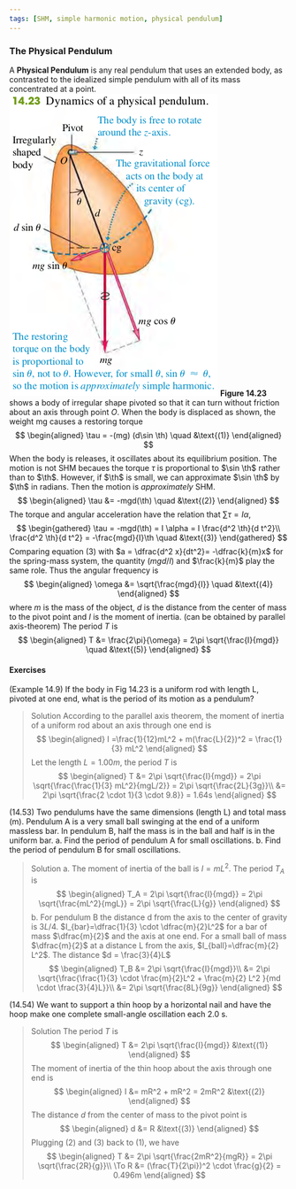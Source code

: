 ```yaml
---
tags: [SHM, simple harmonic motion, physical pendulum]
---
```


### The Physical Pendulum
A **Physical Pendulum** is any real pendulum that uses an extended body, as contrasted to the idealized simple pendulum with all of its mass concentrated at a point.
![Graph](../assets/14.23.png)
**Figure 14.23** shows a body of irregular shape pivoted so that it can turn without friction about an axis through point $O$. When the body is displaced as shown, the weight mg causes a restoring torque
$$
\begin{aligned}
\tau = -(mg) (d\sin \th) \quad &\text{(1)}
\end{aligned}
$$
When the body is releases, it oscillates about its equilibrium position. The motion is not SHM becaues the torque $\tau$ is proportional to $\sin \th$ rather than to $\th$. However, if $\th$ is small, we can approximate $\sin \th$ by $\th$ in radians. Then the motion is _approximately_ SHM.
$$
\begin{aligned}
\tau &= -mgd(\th) \quad &\text{(2)}
\end{aligned}
$$
The torque and angular acceleration have the relation that $\sum \tau = I \alpha$,
$$
\begin{gathered}
\tau = -mgd(\th) = I \alpha = I \frac{d^2 \th}{d t^2}\\
\frac{d^2 \th}{d t^2} = -\frac{mgd}{I}\th \quad &\text{(3)}
\end{gathered}
$$
Comparing equation (3) with $a = \dfrac{d^2 x}{dt^2}= -\dfrac{k}{m}x$ for the spring-mass system, the quantity ($mgd/I$) and $\frac{k}{m}$ play the same role. Thus the angular frequency is
$$
\begin{aligned}
\omega &= \sqrt{\frac{mgd}{I}} \quad &\text{(4)}
\end{aligned}
$$
where $m$ is the mass of the object, $d$ is the distance from the center of mass to the pivot point and $I$ is the moment of inertia. (can be obtained by parallel axis-theorem)
The period $T$ is
$$
\begin{aligned}
T &= \frac{2\pi}{\omega} = 2\pi \sqrt{\frac{I}{mgd}} \quad &\text{(5)}
\end{aligned}
$$

#### Exercises
(Example 14.9) If the body in Fig 14.23 is a uniform rod with length L, pivoted at one end, what is the period of its motion as a pendulum?
>Solution
According to the parallel axis theorem, the moment of inertia of a uniform rod about an axis through one end is
$$
\begin{aligned}
I =\frac{1}{12}mL^2 + m(\frac{L}{2})^2 = \frac{1}{3} mL^2
\end{aligned}
$$
Let the length $L=1.00m$, the period $T$ is
$$
\begin{aligned}
T &= 2\pi \sqrt{\frac{I}{mgd}} = 2\pi \sqrt{\frac{\frac{1}{3} mL^2}{mgL/2}} = 2\pi \sqrt{\frac{2L}{3g}}\\
&= 2\pi \sqrt{\frac{2 \cdot 1}{3 \cdot 9.8}} = 1.64s
\end{aligned}
$$

(14.53) Two pendulums have the same dimensions (length L) and total mass (m). Pendulum A is a very small ball swinging at the end of a uniform massless bar. In pendulum B, half the mass is in the ball and half is in the uniform bar.
a. Find the period of pendulum A for small oscillations.
b. Find the period of pendulum B for small oscillations.
>Solution
a. The moment of inertia of the ball is $I = mL^2$. The period $T_A$ is
$$
\begin{aligned}
T_A = 2\pi \sqrt{\frac{I}{mgd}} = 2\pi \sqrt{\frac{mL^2}{mgL}} = 2\pi \sqrt{\frac{L}{g}}
\end{aligned}
$$
b. For pendulum B the distance d from the axis to the center of gravity is $3L/4$. $I_{bar}=\dfrac{1}{3} \cdot \dfrac{m}{2}L^2$ for a bar of mass $\dfrac{m}{2}$ and the axis at one end. For a small ball of mass $\dfrac{m}{2}$ at a distance L from the axis, $I_{ball}=\dfrac{m}{2} L^2$. The distance $d = \frac{3}{4}L$
$$
\begin{aligned}
T_B &= 2\pi \sqrt{\frac{I}{mgd}}\\
&= 2\pi \sqrt{\frac{\frac{1}{3} \cdot \frac{m}{2}L^2 + \frac{m}{2} L^2 }{md \cdot \frac{3}{4}L}}\\
&=  2\pi \sqrt{\frac{8L}{9g}}
\end{aligned}
$$

(14.54) We want to support a thin hoop by a horizontal nail and have the hoop make one complete small-angle oscillation each 2.0 s.
>Solution
The period $T$ is
$$
\begin{aligned}
T &= 2\pi \sqrt{\frac{I}{mgd}} &\text{(1)}
\end{aligned}
$$
The moment of inertia of the thin hoop about the axis through one end is
$$
\begin{aligned}
I &= mR^2 + mR^2 = 2mR^2 &\text{(2)}
\end{aligned}
$$
The distance $d$ from the center of mass to the pivot point is $$
\begin{aligned}
d &= R &\text{(3)}
\end{aligned}
$$
Plugging (2) and (3) back to (1), we have
$$
\begin{aligned}
T &= 2\pi \sqrt{\frac{2mR^2}{mgR}} = 2\pi \sqrt{\frac{2R}{g}}\\
\To R &= (\frac{T}{2\pi})^2 \cdot \frac{g}{2} = 0.496m
\end{aligned}
$$

